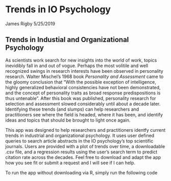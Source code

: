 Trends in IO Psychology
================
James Rigby
5/25/2019

## Trends in Industial and Organizational Psychology

As scientists work search for new insights into the world of work,
topics inevidibly fall in and out of vogue. Perhaps the most volitile
and well recognized swings in research interests have been observed in
personality research. Walter Mischel’s 1968 book *Personality and
Assessment* came to the gloomy conclusion that “With the possible
exception of intelligence, highly generalized behavioral consistencies
have not been demonstrated, and the concept of personality traits as
broad response predispositions is thus untenable”. After this book was
published, personality research for selection and assessment slowed
considerably until about a decade later. Identifying these trends (and
slumps) can help researchers and practitioners see where the field is
headed, where it has been, and identify ideas and topics that should be
brought to light once again.

This app was designed to help researchers and practitioners identfy
current trends in industrial and organizational psychology. It uses user
defined queries to search article abstracts in the IO psychology’s top
scientific journals. Users are provided with a plot of trends over time,
a downloadable .csv file, and a regression results using the user’s
search term to predict citation rate across the decades. Feel free to
download and adapt the app how you see fit or submit a request and I
will see if I can help.

To run the app without downloading via R, simply run the following code

